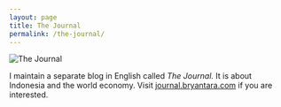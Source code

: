 ```yaml
---
layout: page
title: The Journal
permalink: /the-journal/
---
```

![The Journal](https://raw.githubusercontent.com/bryantara/bryantara.github.io/master/images/THE%20JOURNAL.JPG)

I maintain a separate blog in English called _The Journal._ It is about Indonesia and the world economy. Visit [journal.bryantara.com](https://journal.bryantara.com) if you are interested.
